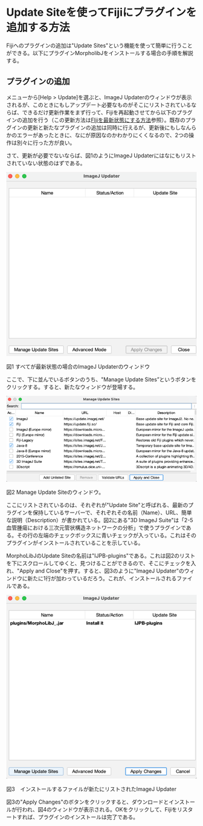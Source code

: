 # Update Siteを使ってFijiにプラグインを追加する方法



Fijiへのプラグインの追加は"Update Sites"という機能を使って簡単に行うことができる。以下にプラグインMorpholibJをインストールする場合の手順を解説する。

## プラグインの追加

メニューから[Help > Update]を選ぶと、ImageJ Updaterのウィンドウが表示されるが、このときにもしアップデート必要なものがそこにリストされているならば、できるだけ更新作業をまず行って、Fijiを再起動させてから以下のプラグインの追加を行う（この更新方法は[FIjiを最新状態にする方法](UpdatingFiji.md)参照）。既存のプラグインの更新と新たなプラグインの追加は同時に行えるが、更新後にもしなんらかのエラーがあったときに、なにが原因なのかわかりにくくなるので、2つの操作は別々に行った方が良い。

さて、更新が必要でないならば、図1のようにImageJ Updaterにはなにもリストされていない状態のはずである。

![image-20241020175549102](figs/ImageJUpdaterWindow_NoUpatesNeeded.png)

図1 すべてが最新状態の場合のImageJ Updaterのウィンドウ

ここで、下に並んでいるボタンのうち、"Manage Update Sites”というボタンをクリックする。すると、新たなウィンドウが登場する。

![image-20241020175831820](figs/ManageUpdateSitesWindow.png)

図2 Manage Update Siteのウィンドウ。

ここにリストされているのは、それぞれが"Update Site"と呼ばれる、最新のプラグインを保持しているサーバーで、それぞれその名前（Name）、URL、簡単な説明（Description）が書かれている。図2にある"3D ImageJ Suite"は「2-5 血管腫瘍における三次元管状構造ネットワークの分析」で使うプラグインである。その行の左端のチェックボックスに青いチェックが入っている。これはそのプラグインがインストールされていることを示している。

MorphoLibJのUpdate Siteの名前は"IJPB-plugins"である。これは図2のリストを下にスクロールしてゆくと、見つけることができるので、そこにチェックを入れ、"Apply and Close"を押す。すると、図3のように"ImageJ Updater"のウィンドウに新たに1行が加わっているだろう。これが、インストールされるファイルである。

![image-20241021033137809](figs/addingMorphoLibJ.png)

図3　インストールするファイルが新たにリストされたImageJ Updater



図3の"Apply Changes"のボタンをクリックすると、ダウンロードとインストールが行われ、図4のウィンドウが表示される。OKをクリックして、Fijiをリスタートすれば、プラグインのインストールは完了である。





